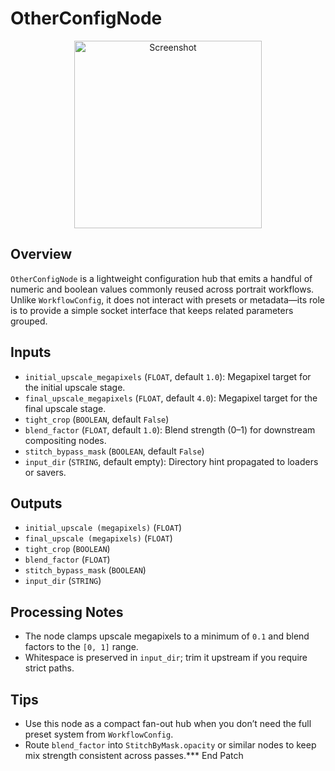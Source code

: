 # OtherConfigNode
<div align="center"><img src="screenshots/other_config_node.png" alt="Screenshot" width="300" /></div>


## Overview
`OtherConfigNode` is a lightweight configuration hub that emits a handful of numeric and boolean values commonly reused across portrait workflows. Unlike `WorkflowConfig`, it does not interact with presets or metadata—its role is to provide a simple socket interface that keeps related parameters grouped.

## Inputs
- `initial_upscale_megapixels` (`FLOAT`, default `1.0`): Megapixel target for the initial upscale stage.
- `final_upscale_megapixels` (`FLOAT`, default `4.0`): Megapixel target for the final upscale stage.
- `tight_crop` (`BOOLEAN`, default `False`)
- `blend_factor` (`FLOAT`, default `1.0`): Blend strength (0–1) for downstream compositing nodes.
- `stitch_bypass_mask` (`BOOLEAN`, default `False`)
- `input_dir` (`STRING`, default empty): Directory hint propagated to loaders or savers.

## Outputs
- `initial_upscale (megapixels)` (`FLOAT`)
- `final_upscale (megapixels)` (`FLOAT`)
- `tight_crop` (`BOOLEAN`)
- `blend_factor` (`FLOAT`)
- `stitch_bypass_mask` (`BOOLEAN`)
- `input_dir` (`STRING`)

## Processing Notes
- The node clamps upscale megapixels to a minimum of `0.1` and blend factors to the `[0, 1]` range.
- Whitespace is preserved in `input_dir`; trim it upstream if you require strict paths.

## Tips
- Use this node as a compact fan-out hub when you don’t need the full preset system from `WorkflowConfig`.
- Route `blend_factor` into `StitchByMask.opacity` or similar nodes to keep mix strength consistent across passes.*** End Patch
